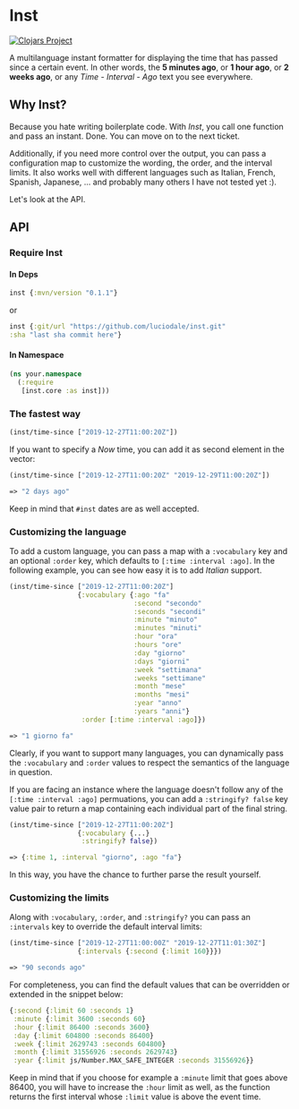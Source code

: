 # Inst
[![Clojars Project](https://img.shields.io/clojars/v/inst.svg)](https://clojars.org/inst)

A multilanguage instant formatter for displaying the time that has passed since a certain event.
In other words, the **5 minutes ago**, or **1 hour ago**, or **2 weeks ago**, or any *Time - Interval - Ago* text you see everywhere.

## Why Inst?
Because you hate writing boilerplate code. With *Inst*, you call one function and pass an instant. Done. You can move on to the next ticket.

Additionally, if you need more control over the output, you can pass a configuration map to customize the wording, the order, and the interval limits. It also works well with different languages such as Italian, French, Spanish, Japanese, ... and probably many others I have not tested yet :).


Let's look at the API.

## API

### Require Inst

#### In Deps

```clojure
inst {:mvn/version "0.1.1"}
```

or

```clojure
inst {:git/url "https://github.com/luciodale/inst.git"
:sha "last sha commit here"}
 ```

#### In Namespace

```clojure
(ns your.namespace
  (:require
   [inst.core :as inst]))
```

### The fastest way

```clojure
(inst/time-since ["2019-12-27T11:00:20Z"])
```

If you want to specify a *Now* time, you can add it as second element in the vector:

```clojure
(inst/time-since ["2019-12-27T11:00:20Z" "2019-12-29T11:00:20Z"])

=> "2 days ago"
```

Keep in mind that `#inst` dates are as well accepted.

### Customizing the language

To add a custom language, you can pass a map with a `:vocabulary` key and an optional `:order` key, which defaults to `[:time :interval :ago]`. In the following example, you can see how easy it is to add *Italian* support.

```clojure
(inst/time-since ["2019-12-27T11:00:20Z"]
                 {:vocabulary {:ago "fa"
                               :second "secondo"
                               :seconds "secondi"
                               :minute "minuto"
                               :minutes "minuti"
                               :hour "ora"
                               :hours "ore"
                               :day "giorno"
                               :days "giorni"
                               :week "settimana"
                               :weeks "settimane"
                               :month "mese"
                               :months "mesi"
                               :year "anno"
                               :years "anni"}
                  :order [:time :interval :ago]})

=> "1 giorno fa"
```

Clearly, if you want to support many languages, you can dynamically pass the `:vocabulary` and `:order` values to respect the semantics of the language in question.

If you are facing an instance where the language doesn't follow any of the `[:time :interval :ago]` permuations, you can add a `:stringify? false` key value pair to return a map containing each individual part of the final string.

```clojure
(inst/time-since ["2019-12-27T11:00:20Z"]
                 {:vocabulary {...}
                  :stringify? false})

=> {:time 1, :interval "giorno", :ago "fa"}
```

In this way, you have the chance to further parse the result yourself.

### Customizing the limits

Along with `:vocabulary`, `:order`, and `:stringify?` you can pass an `:intervals` key to override the default interval limits:

```clojure
(inst/time-since ["2019-12-27T11:00:00Z" "2019-12-27T11:01:30Z"]
                 {:intervals {:second {:limit 160}}})

=> "90 seconds ago"
```

For completeness, you can find the default values that can be overridden or extended in the snippet below:

```clojure
{:second {:limit 60 :seconds 1}
 :minute {:limit 3600 :seconds 60}
 :hour {:limit 86400 :seconds 3600}
 :day {:limit 604800 :seconds 86400}
 :week {:limit 2629743 :seconds 604800}
 :month {:limit 31556926 :seconds 2629743}
 :year {:limit js/Number.MAX_SAFE_INTEGER :seconds 31556926}}
```

Keep in mind that if you choose for example a `:minute` limit that goes above 86400, you will have to increase the `:hour` limit as well, as the function returns the first interval whose `:limit` value is above the event time.

